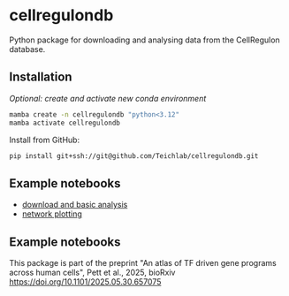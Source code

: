 # cellregulondb
Python package for downloading and analysing data from the CellRegulon database.

## Installation

*Optional: create and activate new conda environment*

```sh
mamba create -n cellregulondb "python<3.12"
mamba activate cellregulondb
```

Install from GitHub:

```sh
pip install git+ssh://git@github.com/Teichlab/cellregulondb.git
```

## Example notebooks

- [download and basic analysis](https://github.com/Teichlab/cellregulondb/blob/main/docs/notebooks/crdb_example_notebook.ipynb)
- [network plotting](https://github.com/Teichlab/cellregulondb/blob/main/docs/notebooks/crdb_plot_network.ipynb)

## Example notebooks

This package is part of the preprint "An atlas of TF driven gene programs across human cells", Pett et al., 2025, bioRxiv https://doi.org/10.1101/2025.05.30.657075
